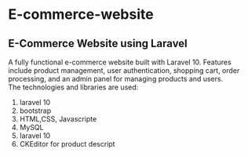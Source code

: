 # E-commerce-website
<h2>E-Commerce Website using Laravel</h2>
A fully functional e-commerce website built with Laravel 10. Features include product management, user authentication, shopping cart, order processing, and an admin panel for managing products and users.<br>
The technologies and libraries are used:
<ol>
  <li>laravel 10</li>
  <li>bootstrap</li>
  <li>HTML,CSS, Javascripte</li>
  <li>MySQL</li>
  <li>laravel 10</li>
  <li>CKEditor for product descript</li>
</ol>
